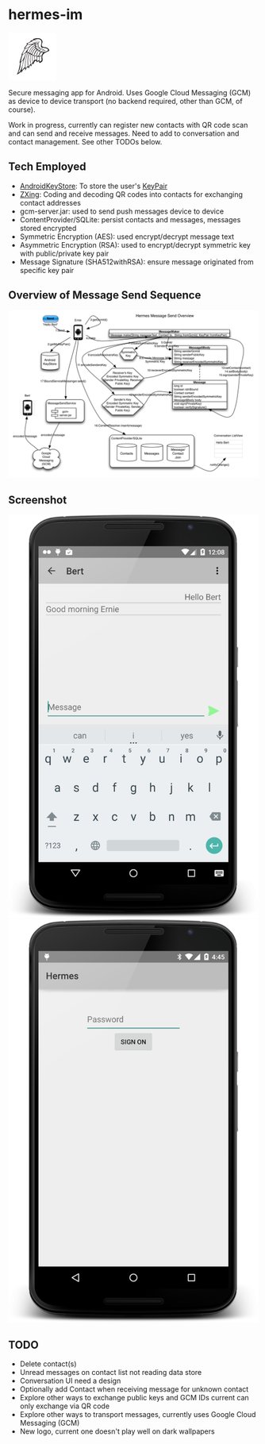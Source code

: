 # hermes-im
![logo](app/src/main/res/drawable-xhdpi/ic_launcher.png?raw=true  "Logo")


Secure messaging app for Android.  Uses Google Cloud Messaging (GCM) as device to device transport (no backend required, other than GCM, of course).

Work in progress, currently can register new contacts with QR code scan and can send and receive messages. Need to add to conversation and contact management.  See other TODOs below. 

## Tech Employed
* [AndroidKeyStore](https://developer.android.com/training/articles/keystore.html): To store the user's [KeyPair](http://developer.android.com/reference/java/security/KeyPair.html)
* [ZXing](https://github.com/zxing/zxing/): Coding and decoding QR codes into contacts for exchanging contact addresses
* gcm-server.jar: used to send push messages device to device
* ContentProvider/SQLite: persist contacts and messages, messages stored encrypted
* Symmetric Encryption (AES): used encrypt/decrypt message text
* Asymmetric Encryption (RSA): used to encrypt/decrypt symmetric key with public/private key pair
* Message Signature (SHA512withRSA): ensure message originated from specific key pair
 
## Overview of Message Send Sequence
![Overview of Message Send Sequence](docs/Hermes-Overview-Message-Send.png?raw=true  "Overview")

## Screenshot
![Screenshot conversation](screenshots/Conversation.png?raw=true  "Conversation")
![Screenshot sign on](screenshots/SignOn.png?raw=true  "Sign on")

## TODO
* Delete contact(s)
* Unread messages on contact list not reading data store
* Conversation UI need a design
*	Optionally add Contact when receiving message for unknown contact
*	Explore other ways to exchange public keys and GCM IDs current can only exchange via QR code
*	Explore other ways to transport messages, currently uses Google Cloud Messaging (GCM)
*	New logo, current one doesn't play well on dark wallpapers
